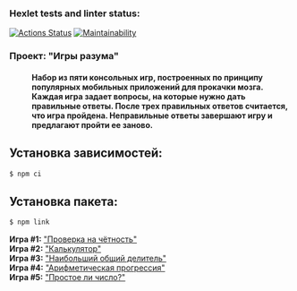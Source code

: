 ### Hexlet tests and linter status:
[![Actions Status](https://github.com/FTSx0/frontend-project-lvl1/workflows/hexlet-check/badge.svg)](https://github.com/FTSx0/frontend-project-lvl1/actions)
[![Maintainability](https://api.codeclimate.com/v1/badges/96621c79fba7dfe88445/maintainability)](https://codeclimate.com/github/FTSx0/frontend-project-lvl1/maintainability)


<dl>
<dt><h3>Проект: "Игры разума"</h3></dt>
<dd><h4>Набор из пяти консольных игр, построенных по принципу популярных мобильных приложений для прокачки мозга. Каждая игра задает вопросы, на которые нужно дать правильные ответы. После трех правильных ответов считается, что игра пройдена. Неправильные ответы завершают игру и предлагают пройти ее заново.</h4></dd>
</dl>

## Установка зависимостей:
```sh
$ npm ci
```

## Установка пакета:
```sh
$ npm link
```

<div><b>Игра #1:</b> <a href="https://asciinema.org/a/505621">"Проверка на чётность"</a></div> 
<div><b>Игра #2:</b> <a href="https://asciinema.org/a/505622">"Калькулятор"</a></div> 
<div><b>Игра #3:</b> <a href="https://asciinema.org/a/505639">"Наибольший общий делитель"</a></div> 
<div><b>Игра #4:</b> <a href="https://asciinema.org/a/505676">"Арифметическая прогрессия"</a></div> 
<div><b>Игра #5:</b> <a href="https://asciinema.org/a/505758">"Простое ли число?"</a></div> 